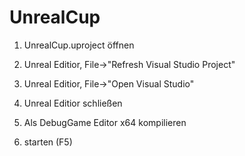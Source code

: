 UnrealCup
======================

1) UnrealCup.uproject öffnen

2) Unreal Editior, File->"Refresh Visual Studio Project"

3) Unreal Editior, File->"Open Visual Studio"

4) Unreal Editior schließen

5) Als DebugGame Editor x64 kompilieren

6) starten (F5)
